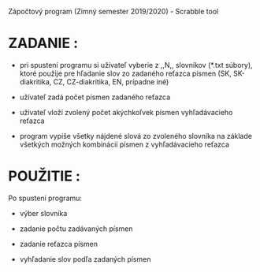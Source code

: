 Zápočtový program (Zimný semester 2019/2020) - Scrabble tool


ZADANIE :
=====================================================================
- pri spustení programu si užívateľ vyberie z ,,N,, slovníkov (*.txt súbory), ktoré použije pre hľadanie slov 
  zo zadaného reťazca písmen (SK, SK-diakritika, CZ, CZ-diakritika, EN, prípadne iné)

- užívateľ zadá počet písmen zadaného reťazca

- užívateľ vloží zvolený počet akýchkoľvek písmen vyhľadávacieho reťazca

- program vypíše všetky nájdené slová zo zvoleného slovníka na základe všetkých možných kombinácií písmen z vyhľadávacieho reťazca

POUŽITIE :
=====================================================================
Po spustení programu:

- výber slovníka

- zadanie počtu zadávaných písmen

- zadanie reťazca písmen

- vyhľadanie slov podľa zadaných písmen
